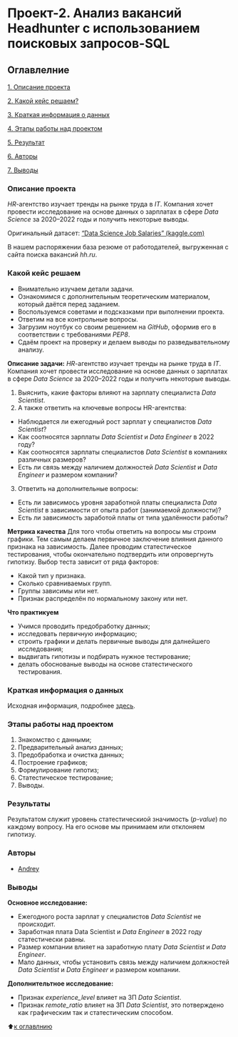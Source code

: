 # Проект-2. Анализ вакансий Headhunter с использованием поисковых запросов-SQL

## Оглавлелние
[1. Описание проекта](https://github.com/Axewyl/HR-Agency-Research/blob/master/README.md#Описание-проекта)

[2. Какой кейс решаем?](https://github.com/Axewyl/HR-Agency-Research/blob/master/README.md#Какой-кейс-решаем)

[3. Краткая информация о данных](https://github.com/Axewyl/HR-Agency-Research/blob/master/README.md#Краткая-информация-о-данных)

[4. Этапы работы над проектом](https://github.com/Axewyl/HR-Agency-Research/blob/master/README.md#Этапы-работы-над-проектом)

[5. Результат](https://github.com/Axewyl/HR-Agency-Research/blob/master/README.md#Результаты)

[6. Авторы](https://github.com/Axewyl/HR-Agency-Research/blob/master/README.md#Авторы)

[7. Выводы](https://github.com/Axewyl/HR-Agency-Research/blob/master/README.md#Выводы)

### Описание проекта
*HR*-агентство изучает тренды на рынке труда в *IT*. Компания хочет провести исследование на основе данных о зарплатах в сфере *Data Science* за 2020–2022 годы и получить некоторые выводы.

Оригинальный датасет: [“Data Science Job Salaries” (kaggle.com)](https://www.kaggle.com/datasets/ruchi798/data-science-job-salaries)

В нашем распоряжении база резюме от работодателей, выгруженная с сайта поиска вакансий *hh.ru*.

### Какой кейс решаем
- Внимательно изучаем детали задачи.
- Ознакомимся с дополнительным теоретическим материалом, который даётся перед заданием.
- Воспользуемся советами и подсказками при выполнении проекта.
- Ответим на все контрольные вопросы.
- Загрузим ноутбук со своим решением на *GitHub*, оформив его в соответствии с требованиями *PEP8*.
- Сдаём проект на проверку и делаем выводы по разведывательному анализу.

**Описание задачи:**
*HR*-агентство изучает тренды на рынке труда в *IT*. Компания хочет провести исследование на основе данных о зарплатах в сфере *Data Science* за 2020–2022 годы и получить некоторые выводы.

1. Выяснить, какие факторы влияют на зарплату специалиста *Data Scientist*.
2. А также ответить на ключевые вопросы HR-агентства:
- Наблюдается ли ежегодный рост зарплат у специалистов *Data Scientist*?
- Как соотносятся зарплаты *Data Scientist* и *Data Engineer* в 2022 году?
- Как соотносятся зарплаты специалистов *Data Scientist* в компаниях различных размеров?
- Есть ли связь между наличием должностей *Data Scientist* и *Data Engineer* и размером компании?
3. Ответить на дополнительные вопросы:
- Есть ли зависимось уровня заработной платы специалиста *Data Scientist* в  зависимости от опыта работ (занимаемой должности)? 
- Есть ли зависимость заработой платы от типа удалённости работы?

**Метрика качества** 
Для того чтобы ответить на вопросы мы строим графики. Тем самым делаем первичное заключение влияния данного признака на зависимость. Далее проводим статестическое тестирования, чтобы окончательно подтвердить или опровергнуть гипотизу. 
Выбор теста зависит от ряда факторов:
- Какой тип у признака.
- Сколько сравниваемых групп.
- Группы зависимы или нет.
- Признак распределён по нормальному закону или нет.

**Что практикуем**
- Учимся проводить предобработку данных;
- исследовать первичную информацию;
- строить графики и делать первичные выводы для далнейшего исследования;
- выдвигать гипотизы и подбирать нужное тестирование;
- делать обоснованые выводы на основе статестического тестирования. 

### Краткая информация о данных
Исходная информация, подробнее [здесь](https://www.kaggle.com/datasets/ruchi798/data-science-job-salaries).


### Этапы работы над проектом
1. Знакомство с данными;
2. Предварительный анализ данных;
3. Предобработка и очистка данных;
4. Построение графиков;
5. Формулирование гипотиз;
6. Статестическое тестирование;
7. Выводы.

### Результаты
Результатом служит уровень статестическиой значимость (*p-value*) по каждому вопросу. На его основе мы принимаем или отклоняем гипотизу.

### Авторы
- [Andrey](https://t.me/Axewyl)

### Выводы
**Основное исследование:**
- Ежегодного роста зарплат у специалистов *Data Scientist* не происходит.
- Заработная плата Data Scientist и *Data Engineer* в 2022 году статестически равны.
- Размер компании влияет на заработную плату *Data Scientist* и *Data Engineer*.
- Мало данных, чтобы установить связь между наличием должностей *Data Scientist* и *Data Engineer* и размером компании.

**Дополнительтное исследование:**
- Признак *experience_level* влияет на ЗП *Data Scientist*.
- Признак *remote_ratio* влияет на ЗП *Data Scientist*, это потверждено как графическим так и статестическим способом.

:arrow_up:[к оглавлнию](https://github.com/Axewyl/HR-Agency-Research/blob/master/README.md#Оглавлелние)

